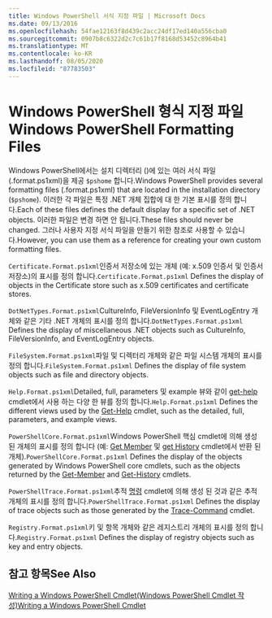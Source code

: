 ```yaml
---
title: Windows PowerShell 서식 지정 파일 | Microsoft Docs
ms.date: 09/13/2016
ms.openlocfilehash: 54fae12163f8d439c2acc24df17ed140a556cba0
ms.sourcegitcommit: 0907b8c6322d2c7c61b17f8168d53452c8964b41
ms.translationtype: MT
ms.contentlocale: ko-KR
ms.lasthandoff: 08/05/2020
ms.locfileid: "87783503"
---
```

# <a name="windows-powershell-formatting-files"></a><span data-ttu-id="366a0-102">Windows PowerShell 형식 지정 파일</span><span class="sxs-lookup"><span data-stu-id="366a0-102">Windows PowerShell Formatting Files</span></span>

<span data-ttu-id="366a0-103">Windows PowerShell에서는 설치 디렉터리 ()에 있는 여러 서식 파일 (.format.ps1xml)을 제공 `$pshome` 합니다.</span><span class="sxs-lookup"><span data-stu-id="366a0-103">Windows PowerShell provides several formatting files (.format.ps1xml) that are located in the installation directory (`$pshome`).</span></span> <span data-ttu-id="366a0-104">이러한 각 파일은 특정 .NET 개체 집합에 대 한 기본 표시를 정의 합니다.</span><span class="sxs-lookup"><span data-stu-id="366a0-104">Each of these files defines the default display for a specific set of .NET objects.</span></span> <span data-ttu-id="366a0-105">이러한 파일은 변경 하면 안 됩니다.</span><span class="sxs-lookup"><span data-stu-id="366a0-105">These files should never be changed.</span></span> <span data-ttu-id="366a0-106">그러나 사용자 지정 서식 파일을 만들기 위한 참조로 사용할 수 있습니다.</span><span class="sxs-lookup"><span data-stu-id="366a0-106">However, you can use them as a reference for creating your own custom formatting files.</span></span>

<span data-ttu-id="366a0-107">`Certificate.Format.ps1xml`인증서 저장소에 있는 개체 (예: x.509 인증서 및 인증서 저장소)의 표시를 정의 합니다.</span><span class="sxs-lookup"><span data-stu-id="366a0-107">`Certificate.Format.ps1xml` Defines the display of objects in the Certificate store such as x.509 certificates and certificate stores.</span></span>

<span data-ttu-id="366a0-108">`DotNetTypes.Format.ps1xml`CultureInfo, FileVersionInfo 및 EventLogEntry 개체와 같은 기타 .NET 개체의 표시를 정의 합니다.</span><span class="sxs-lookup"><span data-stu-id="366a0-108">`DotNetTypes.Format.ps1xml` Defines the display of miscellaneous .NET objects such as CultureInfo, FileVersionInfo, and EventLogEntry objects.</span></span>

<span data-ttu-id="366a0-109">`FileSystem.Format.ps1xml`파일 및 디렉터리 개체와 같은 파일 시스템 개체의 표시를 정의 합니다.</span><span class="sxs-lookup"><span data-stu-id="366a0-109">`FileSystem.Format.ps1xml` Defines the display of file system objects such as file and directory objects.</span></span>

<span data-ttu-id="366a0-110">`Help.Format.ps1xml`Detailed, full, parameters 및 example 뷰와 같이 [get-help](/powershell/module/Microsoft.PowerShell.Core/Get-Help) cmdlet에서 사용 하는 다양 한 뷰를 정의 합니다.</span><span class="sxs-lookup"><span data-stu-id="366a0-110">`Help.Format.ps1xml` Defines the different views used by the [Get-Help](/powershell/module/Microsoft.PowerShell.Core/Get-Help) cmdlet, such as the detailed, full, parameters, and example views.</span></span>

<span data-ttu-id="366a0-111">`PowerShellCore.Format.ps1xml`Windows PowerShell 핵심 cmdlet에 의해 생성 된 개체의 표시를 정의 합니다 (예: [Get Member](/powershell/module/Microsoft.PowerShell.Utility/Get-Member) 및 [get History](/powershell/module/Microsoft.PowerShell.Core/Get-History) cmdlet에서 반환 된 개체).</span><span class="sxs-lookup"><span data-stu-id="366a0-111">`PowerShellCore.Format.ps1xml` Defines the display of the objects generated by Windows PowerShell core cmdlets, such as the objects returned by the [Get-Member](/powershell/module/Microsoft.PowerShell.Utility/Get-Member) and [Get-History](/powershell/module/Microsoft.PowerShell.Core/Get-History) cmdlets.</span></span>

<span data-ttu-id="366a0-112">`PowerShellTrace.Format.ps1xml`추적 [명령](/powershell/module/Microsoft.PowerShell.Utility/Trace-Command) cmdlet에 의해 생성 된 것과 같은 추적 개체의 표시를 정의 합니다.</span><span class="sxs-lookup"><span data-stu-id="366a0-112">`PowerShellTrace.Format.ps1xml` Defines the display of trace objects such as those generated by the [Trace-Command](/powershell/module/Microsoft.PowerShell.Utility/Trace-Command) cmdlet.</span></span>

<span data-ttu-id="366a0-113">`Registry.Format.ps1xml`키 및 항목 개체와 같은 레지스트리 개체의 표시를 정의 합니다.</span><span class="sxs-lookup"><span data-stu-id="366a0-113">`Registry.Format.ps1xml` Defines the display of registry objects such as key and entry objects.</span></span>

## <a name="see-also"></a><span data-ttu-id="366a0-114">참고 항목</span><span class="sxs-lookup"><span data-stu-id="366a0-114">See Also</span></span>

[<span data-ttu-id="366a0-115">Writing a Windows PowerShell Cmdlet(Windows PowerShell Cmdlet 작성)</span><span class="sxs-lookup"><span data-stu-id="366a0-115">Writing a Windows PowerShell Cmdlet</span></span>](../cmdlet/writing-a-windows-powershell-cmdlet.md)
